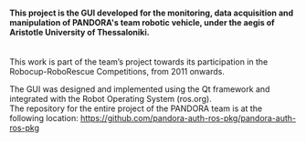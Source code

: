<h4>This project is the GUI developed for the monitoring, data acquisition and manipulation of PANDORA's team robotic vehicle, under the aegis of Aristotle University of Thessaloniki.</h4><br/>
This work is part of the team’s project towards its participation in the Robocup-RoboRescue Competitions, from 2011 onwards. 

The GUI was designed and implemented using the Qt framework and integrated with the Robot Operating System (ros.org).<br/> 
The repository for the entire project of the PANDORA team is at the following location: https://github.com/pandora-auth-ros-pkg/pandora-auth-ros-pkg



